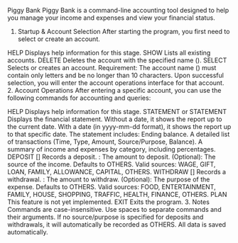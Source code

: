 Piggy Bank 
Piggy Bank is a command-line accounting tool designed to help you manage your income and expenses and view your financial status.

1. Startup & Account Selection
After starting the program, you first need to select or create an account.

HELP
Displays help information for this stage.
SHOW
Lists all existing accounts.
DELETE <name>
Deletes the account with the specified name (<name>).
SELECT <name>
Selects or creates an account.
Requirement: The account name (<name>) must contain only letters and be no longer than 10 characters.
Upon successful selection, you will enter the account operations interface for that account.
2. Account Operations
After entering a specific account, you can use the following commands for accounting and queries:

HELP
Displays help information for this stage.
STATEMENT or STATEMENT <yyyy-mm-dd>
Displays the financial statement.
Without a date, it shows the report up to the current date. With a date (in yyyy-mm-dd format), it shows the report up to that specific date.
The statement includes:
Ending balance.
A detailed list of transactions (Time, Type, Amount, Source/Purpose, Balance).
A summary of income and expenses by category, including percentages.
DEPOSIT <amount> [<source>]
Records a deposit.
<amount>: The amount to deposit.
<source> (Optional): The source of the income. Defaults to OTHERS.
Valid sources: WAGE, GIFT, LOAN, FAMILY, ALLOWANCE, CAPITAL, OTHERS.
WITHDRAW <amount> [<source>]
Records a withdrawal.
<amount>: The amount to withdraw.
<source> (Optional): The purpose of the expense. Defaults to OTHERS.
Valid sources: FOOD, ENTERTAINMENT, FAMILY, HOUSE, SHOPPING, TRAFFIC, HEALTH, FINANCE, OTHERS.
PLAN
This feature is not yet implemented.
EXIT
Exits the program.
3. Notes
Commands are case-insensitive.
Use spaces to separate commands and their arguments.
If no source/purpose is specified for deposits and withdrawals, it will automatically be recorded as OTHERS.
All data is saved automatically.
